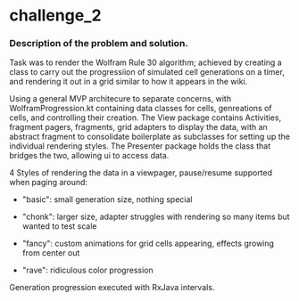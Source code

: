 # challenge_2
### Description of the problem and solution.
Task was to render the Wolfram Rule 30 algorithm; achieved by creating a class to carry out the progressiion of simulated cell generations on a timer, and rendering it out in a grid similar 
to how it appears in the wiki.

Using a general MVP architecure to separate concerns, with WolframProgression.kt containing data classes for cells, genreations of cells, and controlling their creation. The View package contains Activities, fragment pagers, fragments, grid adapters to display the data, with an abstract fragment to consolidate boilerplate as subclasses for setting up the individual rendering styles. The Presenter package holds the class that bridges the two, allowing ui to access data.

4 Styles of rendering the data in a viewpager, pause/resume supported when paging around:

- "basic": small generation size, nothing special

- "chonk": larger size, adapter struggles with rendering so many items but wanted to test scale

- "fancy": custom animations for grid cells appearing, effects growing from center out

- "rave": ridiculous color progression

Generation progression executed with RxJava intervals.

